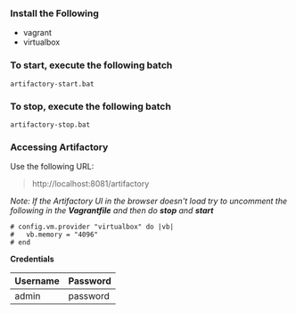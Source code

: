 ### Install the Following

- vagrant
- virtualbox

### To start, execute the following batch

```
artifactory-start.bat
```
### To stop, execute the following batch

```
artifactory-stop.bat
```

### Accessing Artifactory

Use the following URL:

> http://localhost:8081/artifactory

*Note: If the Artifactory UI in the browser doesn't load try to uncomment the following in the **Vagrantfile** and then do **stop** and **start***

```
# config.vm.provider "virtualbox" do |vb|
#   vb.memory = "4096"
# end
```

**Credentials**

| Username    | Password     |
| ----------- | ------------ |
| admin | password |

